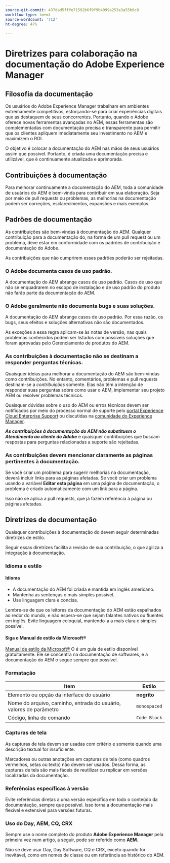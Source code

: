 ```yaml
---
source-git-commit: 437dad5fffe71592b6f9f9b4099a253e3a55b0c8
workflow-type: tm+mt
source-wordcount: '712'
ht-degree: 47%

---
```

# Diretrizes para colaboração na documentação do Adobe Experience Manager

## Filosofia da documentação

Os usuários do Adobe Experience Manager trabalham em ambientes extremamente competitivos, esforçando-se para criar experiências digitais que as destaquem de seus concorrentes. Portanto, quando o Adobe oferece novas ferramentas avançadas no AEM, essas ferramentas são complementadas com documentação precisa e transparente para permitir que os clientes apliquem imediatamente seu investimento no AEM e maximizem o ROI.

O objetivo é colocar a documentação do AEM nas mãos de seus usuários assim que possível. Portanto, é criada uma documentação precisa e utilizável, que é continuamente atualizada e aprimorada.

## Contribuições à documentação

Para melhorar continuamente a documentação do AEM, toda a comunidade de usuários do AEM é bem-vinda para contribuir em sua elaboração. Seja por meio de pull requests ou problemas, as melhorias na documentação podem ser correções, esclarecimentos, expansões e mais exemplos.

## Padrões de documentação

As contribuições são bem-vindas à documentação do AEM. Qualquer contribuição para a documentação do, na forma de um pull request ou um problema, deve estar em conformidade com os padrões de contribuição e documentação do Adobe.

As contribuições que não cumprirem esses padrões poderão ser rejeitadas.

### O Adobe documenta casos de uso padrão.

A documentação do AEM abrange casos de uso padrão. Casos de uso que não se enquadrarem no escopo de instalação e de uso padrão do produto não farão parte da documentação do AEM.

### O Adobe geralmente não documenta bugs e suas soluções.

A documentação do AEM abrange casos de uso padrão. Por essa razão, os bugs, seus efeitos e soluções alternativas não são documentados.

As exceções a essa regra aplicam-se às notas de versão, nas quais problemas conhecidos podem ser listados com possíveis soluções que foram aprovadas pelo Gerenciamento de produtos do AEM.

### As contribuições à documentação não se destinam a responder perguntas técnicas.

Quaisquer ideias para melhorar a documentação do AEM são bem-vindas como contribuições. No entanto, comentários, problemas e pull requests destinam-se a *contribuições* somente. Elas não têm a intenção de responder suas perguntas sobre como usar o AEM, implementar seu projeto AEM ou resolver problemas técnicos.

Quaisquer dúvidas sobre o uso do AEM ou erros técnicos devem ser notificados por meio do processo normal de suporte pelo [portal Experience Cloud Enterprise Support](https://experienceleague.adobe.com/?support-solution=General&amp;lang=pt-BR#support) ou discutidas na [comunidade do Experience Manager](https://experienceleaguecommunities.adobe.com/t5/adobe-experience-manager/ct-p/adobe-experience-manager-community?profile.language=pt).

***As contribuições à documentação do AEM não substituem o Atendimento ao cliente do Adobe*** e quaisquer contribuições que buscam respostas para perguntas relacionadas a suporte são rejeitadas.

### As contribuições devem mencionar claramente as páginas pertinentes à documentação.

Se você criar um problema para sugerir melhorias na documentação, deverá incluir links para as páginas afetadas. Se você criar um problema usando a variável **Editar esta página** em uma página de documentação, o problema é criado automaticamente com um link para a página.

Isso não se aplica a pull requests, que já fazem referência à página ou páginas afetadas.

## Diretrizes de documentação

Quaisquer contribuições à documentação do devem seguir determinadas diretrizes de estilo.

Seguir essas diretrizes facilita a revisão de sua contribuição, o que agiliza a integração à documentação.

### Idioma e estilo

#### Idioma

* A documentação do AEM foi criada e mantida em inglês americano.
* Mantenha as sentenças o mais simples possível.
* Use linguagem clara e concisa.

Lembre-se de que os leitores da documentação do AEM estão espalhados ao redor do mundo, e não espera-se que sejam falantes nativos ou fluentes em inglês. Evite linguagem coloquial, mantendo-a a mais clara e simples possível.

#### Siga o Manual de estilo da Microsoft®

[Manual de estilo da Microsoft®](https://learn.microsoft.com/en-us/style-guide/welcome/) O é um guia de estilo disponível gratuitamente. Ele se concentra na documentação de softwares, e a documentação do AEM o segue sempre que possível.

### Formatação

| Item | Estilo |
|---|---|
| Elemento ou opção da interface do usuário | **negrito** |
| Nome do arquivo, caminho, entrada do usuário, valores de parâmetro | `monospaced` |
| Código, linha de comando | ```Code Block``` |

### Capturas de tela

As capturas de tela devem ser usadas com critério e somente quando uma descrição textual for insuficiente.

Marcadores ou outras anotações em capturas de tela (como quadros vermelhos, setas ou texto) não devem ser usados. Dessa forma, as capturas de tela são mais fáceis de reutilizar ou replicar em versões localizadas da documentação.

### Referências específicas à versão

Evite referências diretas a uma versão específica em todo o conteúdo da documentação, sempre que possível. Isso torna a documentação mais flexível e extensível para versões futuras.

### Uso do Day, AEM, CQ, CRX

Sempre use o nome completo do produto **Adobe Experience Manager** pela primeira vez num artigo, a seguir, pode ser referido como **AEM**.

Não se deve usar Day, Day Software, CQ e CRX, exceto quando for inevitável, como em nomes de classe ou em referência ao histórico do AEM.